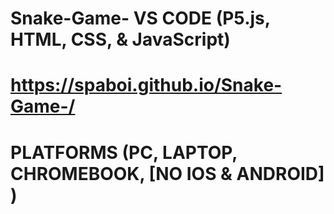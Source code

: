 # Snake-Game- VS CODE (P5.js, HTML, CSS, & JavaScript)
# https://spaboi.github.io/Snake-Game-/
# PLATFORMS (PC, LAPTOP, CHROMEBOOK, [NO IOS & ANDROID] )
